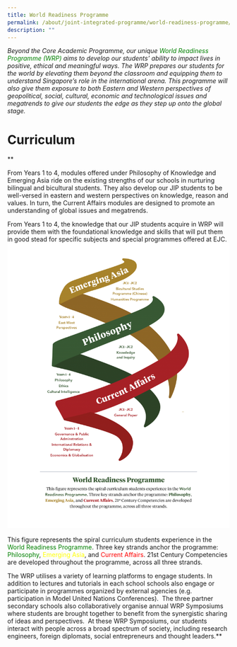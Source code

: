 ```yaml
---
title: World Readiness Programme
permalink: /about/joint-integrated-programme/world-readiness-programme/
description: ""
---
```

*Beyond the Core Academic Programme, our unique <font style="color:green">World Readiness Programme (WRP) </font> aims to develop our students’ ability to impact lives in positive, ethical and meaningful ways. The WRP prepares our students for the world by elevating them beyond the classroom and equipping them to understand Singapore’s role in the international arena. This programme will also give them exposure to both Eastern and Western perspectives of geopolitical, social, cultural, economic and technological issues and megatrends to give our students the edge as they step up onto the global stage.*

# Curriculum 
**

From Years 1 to 4, modules offered under Philosophy of Knowledge and Emerging Asia ride on the existing strengths of our schools in nurturing bilingual and bicultural students. They also develop our JIP students to be well-versed in eastern and western perspectives on knowledge, reason and values. In turn, the Current Affairs modules are designed to promote an understanding of global issues and megatrends.

From Years 1 to 4, the knowledge that our JIP students acquire in WRP will provide them with the foundational knowledge and skills that will put them in good stead for specific subjects and special programmes offered at EJC.
![](/images/wrp1.png)  

This figure represents the spiral curriculum students experience in the <font style="color:green"> World Readiness Programme</font>. Three key strands anchor the programme: <font style="color:green">Philosophy</font>, <font style="color:#FFFF00">Emerging Asia</font>, and <font style="color:red">Current Affairs</font>. 21st Century Competencies are developed throughout the programme, across all three strands.

The WRP utilises a variety of learning platforms to engage students. In addition to lectures and tutorials in each school schools also engage or participate in programmes organized by external agencies (e.g. participation in Model United Nations Conferences).&nbsp; The three partner secondary schools also collaboratively organise annual WRP Symposiums where students are brought together to benefit from the synergistic sharing of ideas and perspectives.&nbsp; At these WRP Symposiums, our students interact with people across a broad spectrum of society, including research engineers, foreign diplomats, social entrepreneurs and thought leaders.**